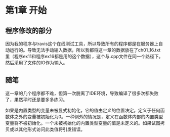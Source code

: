 # 第1章 开始

## 程序修改的部分

因为我的程序与travis这个在线测试工具，所以导致所有的程序都是在服务器上自动运行的。导致无法手动输入数据，所以我都将这一章的数据放在了ch01_16.txt里（程序ex11和程序ex16都是用的这个数据），这个与.cpp文件在同一个路径下。然后采用了文件的IO作为输入。

## 随笔

这一章的几个程序都不难，但第一次脱离了IDE环境，导致编译了很多次都失败了，果然平时还是要多多练习。

如果是内置类型的变量未被显式初始化，它的值由定义的位置决定。定义于任何函数体之外的变量被初始化为0。一种例外的情况是，定义在函数体内部的内置类型变量将不被初始化。一个未被初始化的内置类型变量的值是未定义的。如果试图拷贝或以其他形式访问此类值将引发错误。